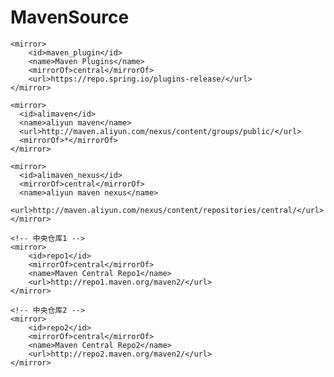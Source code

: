 # MavenSource

<mirrors>

    <mirror>
        <id>maven_plugin</id>
        <name>Maven Plugins</name>
        <mirrorOf>central</mirrorOf>
        <url>https://repo.spring.io/plugins-release/</url>
    </mirror>

    <mirror>
      <id>alimaven</id>
      <name>aliyun maven</name>
      <url>http://maven.aliyun.com/nexus/content/groups/public/</url>
      <mirrorOf>*</mirrorOf> 
    </mirror>
    
    <mirror>
      <id>alimaven_nexus</id>
      <mirrorOf>central</mirrorOf>
      <name>aliyun maven nexus</name>
      <url>http://maven.aliyun.com/nexus/content/repositories/central/</url>
    </mirror>
    
    <!-- 中央仓库1 -->
    <mirror>
        <id>repo1</id>
        <mirrorOf>central</mirrorOf>
        <name>Maven Central Repo1</name>
        <url>http://repo1.maven.org/maven2/</url>
    </mirror>
    
    <!-- 中央仓库2 -->
    <mirror>
        <id>repo2</id>
        <mirrorOf>central</mirrorOf>
        <name>Maven Central Repo2</name>
        <url>http://repo2.maven.org/maven2/</url>
    </mirror>

<mirrors>
